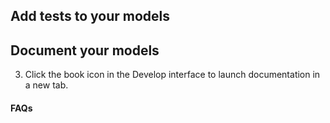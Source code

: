 ## Add tests to your models

<Snippet src="tutorial-add-tests-to-models" />

## Document your models

<Snippet src="tutorial-document-your-models" />

3. Click the book icon in the Develop interface to launch documentation in a new tab.

#### FAQs

<FAQ path="Docs/long-descriptions" />
<FAQ path="Docs/sharing-documentation" />

